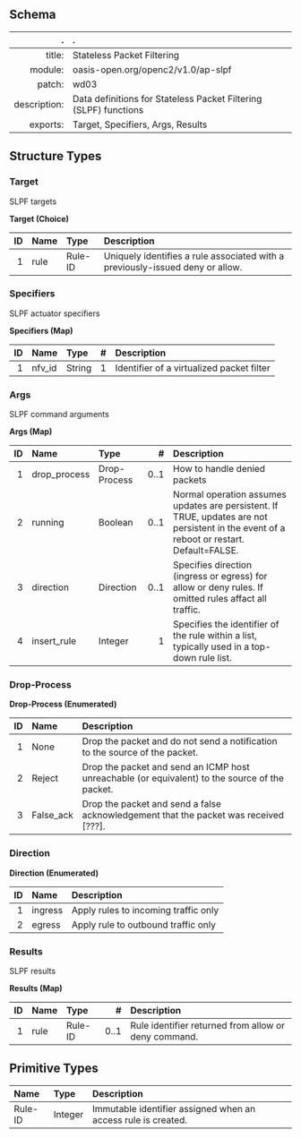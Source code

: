 <!-- Generated from schema\slpf-wd03.jadn, Fri Aug 10 16:14:10 2018-->
## Schema
 .  | .
 ---:|:---
title: |Stateless Packet Filtering
module: |oasis-open.org/openc2/v1.0/ap-slpf
patch: |wd03
description: |Data definitions for Stateless Packet Filtering (SLPF) functions
exports: |Target, Specifiers, Args, Results

## Structure Types

### Target
SLPF targets

**Target (Choice)**

ID|Name|Type|Description
---:|:---|:---|:---
1|rule|Rule-ID|Uniquely identifies a rule associated with a previously-issued deny or allow.

### Specifiers
SLPF actuator specifiers

**Specifiers (Map)**

ID|Name|Type|#|Description
---:|:---|:---|---:|:---
1|nfv_id|String|1|Identifier of a virtualized packet filter

### Args
SLPF command arguments

**Args (Map)**

ID|Name|Type|#|Description
---:|:---|:---|---:|:---
1|drop_process|Drop-Process|0..1|How to handle denied packets
2|running|Boolean|0..1|Normal operation assumes updates are persistent. If TRUE, updates are not persistent in the event of a reboot or restart.  Default=FALSE.
3|direction|Direction|0..1|Specifies direction (ingress or egress) for allow or deny rules. If omitted rules affact all traffic.
4|insert_rule|Integer|1|Specifies the identifier of the rule within a list, typically used in a top-down rule list.

### Drop-Process


**Drop-Process (Enumerated)**

ID|Name|Description
---:|:---|:---
1|None|Drop the packet and do not send a notification to the source of the packet.
2|Reject|Drop the packet and send an ICMP host unreachable (or equivalent) to the source of the packet.
3|False_ack|Drop the packet and send a false acknowledgement that the packet was received [???].

### Direction


**Direction (Enumerated)**

ID|Name|Description
---:|:---|:---
1|ingress|Apply rules to incoming traffic only
2|egress|Apply rule to outbound traffic only

### Results
SLPF results

**Results (Map)**

ID|Name|Type|#|Description
---:|:---|:---|---:|:---
1|rule|Rule-ID|0..1|Rule identifier returned from allow or deny command.

## Primitive Types


Name|Type|Description
:---|:---|:---
Rule-ID|Integer|Immutable identifier assigned when an access rule is created.
